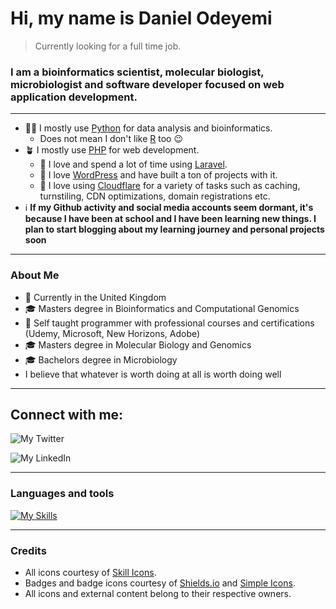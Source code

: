 # Hi, my name is **Daniel Odeyemi**

> Currently looking for a full time job.

### I am a bioinformatics scientist, molecular biologist, microbiologist and software developer focused on web application development.

---

- 🧑‍💻 I mostly use [Python](https://www.python.org) for data analysis and bioinformatics.
  - Does not mean I don't like [R](https://www.r-project.org/) too 😉
- 🪴 I mostly use [PHP](https://www.php.net/) for web development.
   - 🔨 I love and spend a lot of time using [Laravel](https://laravel.com/).
   - 🔨 I love [WordPress](https://wordpress.org) and have built a ton of projects with it.
   - 🔨 I love using [Cloudflare](https://www.cloudflare.com) for a variety of tasks such as caching, turnstiling, CDN optimizations, domain registrations etc.
- ℹ️ **If my Github activity and social media accounts seem dormant, it's because I have been at school and I have been learning new things. I plan to start blogging about my learning journey and personal projects soon**

---

### About Me
- 📍 Currently in the United Kingdom
- 🎓 Masters degree in Bioinformatics and Computational Genomics
- 📖 Self taught programmer with professional courses and certifications (Udemy, Microsoft, New Horizons, Adobe)
- 🎓 Masters degree in Molecular Biology and Genomics
- 🎓 Bachelors degree in Microbiology
- I believe that whatever is worth doing at all is worth doing well

---

## Connect with me:
![My Twitter](https://img.shields.io/badge/X(Twitter)-%40Firstofdaniels-blue?style=social&logo=x&link=https%3A%2F%2Fx.com%2Ffirstofdaniels)

![My LinkedIn](https://img.shields.io/badge/LinkedIn-Daniel%20Abayomi%20Odeyemi-blue?style=flat-square&link=https%3A%2F%2Fwww.linkedin.com%2Fin%2Fdanielodeyemi%2F)

<!-- Microsoft does not allow the LinkedIn logo to be used by simpleicons -->

---

### Languages and tools
[![My Skills](https://skillicons.dev/icons?i=html,css,php,py,r,laravel,wordpress,vscode,ps,cloudflare)](https://github.com/danielodeyemi)

---

### Credits
- All icons courtesy of [Skill Icons](https://github.com/tandpfun/skill-icons).
- Badges and badge icons courtesy of [Shields.io](https://github.com/badges/shields) and [Simple Icons](https://github.com/simple-icons/simple-icons).
- All icons and external content belong to their respective owners.
